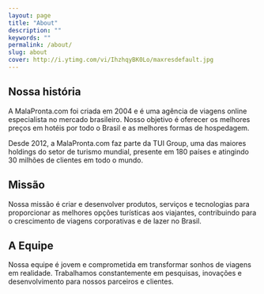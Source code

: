 ```yaml
---
layout: page
title: "About"
description: ""
keywords: ""
permalink: /about/
slug: about
cover: http://i.ytimg.com/vi/IhzhqyBK0Lo/maxresdefault.jpg
---
```


## Nossa história

A MalaPronta.com foi criada em 2004 e é uma agência de viagens online especialista no mercado brasileiro. Nosso objetivo é oferecer os melhores preços em hotéis por todo o Brasil e as melhores formas de hospedagem.

Desde 2012, a MalaPronta.com faz parte da TUI Group, uma das maiores holdings do setor de turismo mundial, presente em 180 países e atingindo 30 milhões de clientes em todo o mundo.

## Missão

Nossa missão é criar e desenvolver produtos, serviços e tecnologias para proporcionar as melhores opções turísticas aos viajantes, contribuindo para o crescimento de viagens corporativas e de lazer no Brasil.

## A Equipe

Nossa equipe é jovem e comprometida em transformar sonhos de viagens em realidade. Trabalhamos constantemente em pesquisas, inovações e desenvolvimento para nossos parceiros e clientes.
